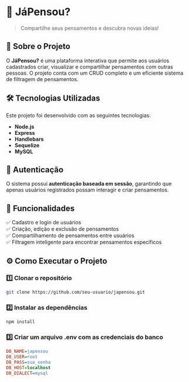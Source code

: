# 🧠 JáPensou?  

> Compartilhe seus pensamentos e descubra novas ideias!  

## 🚀 Sobre o Projeto  

O **JáPensou?** é uma plataforma interativa que permite aos usuários cadastrados criar, visualizar e compartilhar pensamentos com outras pessoas. O projeto conta com um CRUD completo e um eficiente sistema de filtragem de pensamentos.  

## 🛠 Tecnologias Utilizadas  

Este projeto foi desenvolvido com as seguintes tecnologias:  

- **Node.js**  
- **Express**  
- **Handlebars**  
- **Sequelize**  
- **MySQL**  

## 🔑 Autenticação  

O sistema possui **autenticação baseada em sessão**, garantindo que apenas usuários registrados possam interagir e criar pensamentos.  

## 📌 Funcionalidades  

✅ Cadastro e login de usuários  
✅ Criação, edição e exclusão de pensamentos  
✅ Compartilhamento de pensamentos entre usuários  
✅ Filtragem inteligente para encontrar pensamentos específicos  

## ⚙️ Como Executar o Projeto  

### 1️⃣ Clonar o repositório  
```sh
git clone https://github.com/seu-usuario/japensou.git
```
### 2️⃣ Instalar as dependências
```sh
npm install
```

### 3️⃣ Criar um arquivo .env com as credenciais do banco
```ini
DB_NAME=japensou
DB_USER=root
DB_PASS=sua_senha
DB_HOST=localhost
DB_DIALECT=mysql
```



